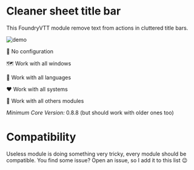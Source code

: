 # Cleaner sheet title bar

This FoundryVTT module remove text from actions in cluttered title bars.

![demo](https://user-images.githubusercontent.com/1334405/127816514-033c9a52-b848-4c7a-b9b9-ca4f65ceaef8.gif)

🚀 No configuration

🗺️ Work with all windows

💬 Work with all languages

❤️ Work with all systems

🤝 Work with all others modules


_Minimum Core Version:_ 0.8.8 (but should work with older ones too)

# Compatibility

Useless module is doing something very tricky, every module should be compatible.
You find some issue? Open an issue, so I add it to this list 😉
